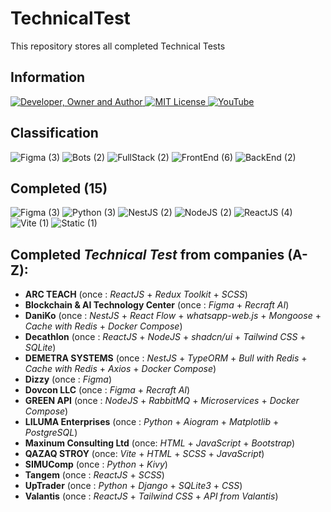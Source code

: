 # TechnicalTest
This repository stores all completed Technical Tests

## Information
<div id="information" align="left">
  <a href="https://github.com/MoguchiyDD" target="_blank">
    <img alt="Developer, Owner and Author" src="https://img.shields.io/badge/Developer,%20Owner%20and%20Author-МогучийДД%20(MoguchiyDD)-FF4F1E?style=for-the-badge" />
  </a>
  <a href="LICENSE" target="_blank">
    <img alt="MIT License" src="https://img.shields.io/badge/License-MIT%20License-6A1B9A?style=for-the-badge" />
  </a>
  <a href="https://www.youtube.com/playlist?list=PLe25Qgw2EMXClakBQPXonXXf9_sghTFFC" target="_blank">
    <img alt="YouTube" src="https://img.shields.io/badge/Result-YouTube-FF0000?style=for-the-badge" />
  </a>
</div>

## Classification
<div id="technical-tests-types" align="left">
  <img alt="Figma (3)" src="https://img.shields.io/badge/Figma-3-B71C1C?style=for-the-badge" />
  <img alt="Bots (2)" src="https://img.shields.io/badge/Bots-2-B71C1C?style=for-the-badge" />
  <img alt="FullStack (2)" src="https://img.shields.io/badge/FullStack-2-B71C1C?style=for-the-badge" />
  <img alt="FrontEnd (6)" src="https://img.shields.io/badge/FrontEnd-6-B71C1C?style=for-the-badge" />
  <img alt="BackEnd (2)" src="https://img.shields.io/badge/BackEnd-2-B71C1C?style=for-the-badge" />
</div>

## Completed (15)
<div id="technical-tests-language" align="left">
  <img alt="Figma (3)" src="https://img.shields.io/badge/Figma-3-1A237E?style=for-the-badge" />
  <img alt="Python (3)" src="https://img.shields.io/badge/Python-3-1A237E?style=for-the-badge" />
  <img alt="NestJS (2)" src="https://img.shields.io/badge/NestJS-2-1A237E?style=for-the-badge" />
  <img alt="NodeJS (2)" src="https://img.shields.io/badge/NodeJS-2-1A237E?style=for-the-badge" />
  <img alt="ReactJS (4)" src="https://img.shields.io/badge/ReactJS-4-1A237E?style=for-the-badge" />
  <img alt="Vite (1)" src="https://img.shields.io/badge/Vite-1-1A237E?style=for-the-badge" />
  <img alt="Static (1)" src="https://img.shields.io/badge/Static-1-1A237E?style=for-the-badge" />
</div>

## Completed _Technical Test_ from companies (A-Z):
- **ARC TEACH** (once : _ReactJS_ + _Redux Toolkit_ + _SCSS_)
- **Blockchain & AI Technology Center** (once : _Figma_ + _Recraft AI_)
- **DaniKo** (once : _NestJS_ + _React Flow_ + _whatsapp-web.js_ + _Mongoose_ + _Cache with Redis_ + _Docker Compose_)
- **Decathlon** (once : _ReactJS_ + _NodeJS_ + _shadcn/ui_ + _Tailwind CSS_ + _SQLite_)
- **DEMETRA SYSTEMS** (once : _NestJS_ + _TypeORM_ + _Bull with Redis_ + _Cache with Redis_ + _Axios_ + _Docker Compose_)
- **Dizzy** (once : _Figma_)
- **Dovcon LLC** (once : _Figma_ + _Recraft AI_)
- **GREEN API** (once : _NodeJS_ + _RabbitMQ_ + _Microservices_ + _Docker Compose_)
- **LILUMA Enterprises** (once : _Python_ + _Aiogram_ + _Matplotlib_ + _PostgreSQL_)
- **Maxinum Consulting Ltd** (once: _HTML_ + _JavaScript_ + _Bootstrap_)
- **QAZAQ STROY** (once: _Vite_ + _HTML_ + _SCSS_ + _JavaScript_)
- **SIMUComp** (once : _Python_ + _Kivy_)
- **Tangem** (once : _ReactJS_ + _SCSS_)
- **UpTrader** (once : _Python_ + _Django_ + _SQLite3_ + _CSS_)
- **Valantis** (once : _ReactJS_ + _Tailwind CSS_ + _API from Valantis_)
